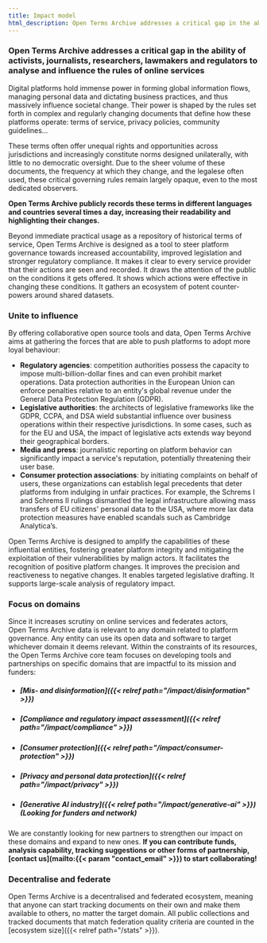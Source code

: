 ```yaml
---
title: Impact model
html_description: Open Terms Archive addresses a critical gap in the ability of activists, journalists, researchers, lawmakers and regulators to analyse and influence the rules of online services.
---
```


### Open Terms Archive addresses a critical gap in the ability of activists, journalists, researchers, lawmakers and regulators to analyse and influence the rules of online services

Digital platforms hold immense power in forming global information flows, managing personal data and dictating business practices, and thus massively influence societal change. Their power is shaped by the rules set forth in complex and regularly changing documents that define how these platforms operate: terms of service, privacy policies, community guidelines…

These terms often offer unequal rights and opportunities across jurisdictions and increasingly constitute norms designed unilaterally, with little to no democratic oversight. Due to the sheer volume of these documents, the frequency at which they change, and the legalese often used, these critical governing rules remain largely opaque, even to the most dedicated observers.

**Open Terms Archive publicly records these terms in different languages and countries several times a day, increasing their readability and highlighting their changes.**

Beyond immediate practical usage as a repository of historical terms of service, Open Terms Archive is designed as a tool to steer platform governance towards increased accountability, improved legislation and stronger regulatory compliance.  It makes it clear to every service provider that their actions are seen and recorded. It draws the attention of the public on the conditions it gets offered. It shows which actions were effective in changing these conditions. It gathers an ecosystem of potent counter-powers around shared datasets.

### Unite to influence

By offering collaborative open source tools and data, Open Terms Archive aims at gathering the forces that are able to push platforms to adopt more loyal behaviour:

- **Regulatory agencies**: competition authorities possess the capacity to impose multi-billion-dollar fines and can even prohibit market operations. Data protection authorities in the European Union can enforce penalties relative to an entity's global revenue under the General Data Protection Regulation (GDPR).
- **Legislative authorities**: the architects of legislative frameworks like the GDPR, CCPA, and DSA wield substantial influence over business operations within their respective jurisdictions. In some cases, such as for the EU and USA, the impact of legislative acts extends way beyond their geographical borders.
- **Media and press**: journalistic reporting on platform behavior can significantly impact a service's reputation, potentially threatening their user base.
- **Consumer protection associations**: by initiating complaints on behalf of users, these organizations can establish legal precedents that deter platforms from indulging in unfair practices. For example, the Schrems I and Schrems II rulings dismantled the legal infrastructure allowing mass transfers of EU citizens' personal data to the USA, where more lax data protection measures have enabled scandals such as Cambridge Analytica’s.

Open Terms Archive is designed to amplify the capabilities of these influential entities, fostering greater platform integrity and mitigating the exploitation of their vulnerabilities by malign actors. It facilitates the recognition of positive platform changes. It improves the precision and reactiveness to negative changes. It enables targeted legislative drafting. It supports large-scale analysis of regulatory impact.

### Focus on domains

Since it increases scrutiny on online services and federates actors, Open Terms Archive data is relevant to any domain related to platform governance. Any entity can use its open data and software to target whichever domain it deems relevant. Within the constraints of its resources, the Open Terms Archive core team focuses on developing tools and partnerships on specific domains that are impactful to its mission and funders:

- ##### [Mis- and disinformation]({{< relref path="/impact/disinformation" >}})

- ##### [Compliance and regulatory impact assessment]({{< relref path="/impact/compliance" >}})

- ##### [Consumer protection]({{< relref path="/impact/consumer-protection" >}})

- ##### [Privacy and personal data protection]({{< relref path="/impact/privacy" >}})

- ##### [Generative AI industry]({{< relref path="/impact/generative-ai" >}}) (Looking for funders and network)

We are constantly looking for new partners to strengthen our impact on these domains and expand to new ones. **If you can contribute funds, analysis capability, tracking suggestions or other forms of partnership, [contact us](mailto:{{< param "contact_email" >}}) to start collaborating!**

### Decentralise and federate

Open Terms Archive is a decentralised and federated ecosystem, meaning that anyone can start tracking documents on their own and make them available to others, no matter the target domain. All public collections and tracked documents that match federation quality criteria are counted in the [ecosystem size]({{< relref path="/stats" >}}).
